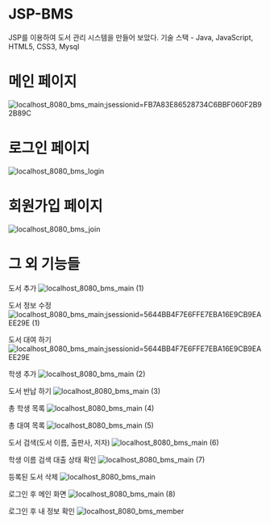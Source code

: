 # JSP-BMS

JSP를 이용하여 도서 관리 시스템을 만들어 보았다.
기술 스택 - Java, JavaScript, HTML5, CSS3, Mysql

# 메인 페이지
![localhost_8080_bms_main;jsessionid=FB7A83E86528734C6BBF060F2B92B89C](https://user-images.githubusercontent.com/105355765/184599677-9853f737-77f3-4cf6-a5fd-a52d6ef2e990.png)

# 로그인 페이지
![localhost_8080_bms_login](https://user-images.githubusercontent.com/105355765/184599832-17b8ab81-40a8-40ca-9b88-393154e834ab.png)

# 회원가입 페이지
![localhost_8080_bms_join](https://user-images.githubusercontent.com/105355765/184599905-da518aa6-c6b3-4213-8610-83dd786d4935.png)

# 그 외 기능들

도서 추가
![localhost_8080_bms_main (1)](https://user-images.githubusercontent.com/105355765/184600045-60f8efa3-946c-46a8-a86a-1e081e48d2ca.png)

도서 정보 수정
![localhost_8080_bms_main;jsessionid=5644BB4F7E6FFE7EBA16E9CB9EAEE29E (1)](https://user-images.githubusercontent.com/105355765/184601255-bfb5e841-09c0-4eb4-bc11-60509c91c85f.png)

도서 대여 하기
![localhost_8080_bms_main;jsessionid=5644BB4F7E6FFE7EBA16E9CB9EAEE29E](https://user-images.githubusercontent.com/105355765/184601291-55c353f8-5630-4e33-95a1-035ce0e7b40d.png)

학생 추가
![localhost_8080_bms_main (2)](https://user-images.githubusercontent.com/105355765/184600123-6b917837-3d14-4711-8500-1f874be596a8.png)

도서 반납 하기
![localhost_8080_bms_main (3)](https://user-images.githubusercontent.com/105355765/184600201-6a9c5c0a-3c63-4792-a345-a7af7d0c6b7c.png)

총 학생 목록
![localhost_8080_bms_main (4)](https://user-images.githubusercontent.com/105355765/184600237-644a95ae-8cef-425e-abb7-cdc2ac364493.png)

총 대여 목록
![localhost_8080_bms_main (5)](https://user-images.githubusercontent.com/105355765/184600387-128c5918-3df9-470f-8575-daf33b85b8db.png)

도서 검색(도서 이름, 출판사, 저자)
![localhost_8080_bms_main (6)](https://user-images.githubusercontent.com/105355765/184600474-44b28e4b-f5bc-4ea6-9436-b8cb551026d9.png)

학생 이름 검색 대출 상태 확인
![localhost_8080_bms_main (7)](https://user-images.githubusercontent.com/105355765/184600537-334b226d-e567-4a67-83ec-960315a70f73.png)

등록된 도서 삭제
![localhost_8080_bms_main](https://user-images.githubusercontent.com/105355765/184600738-a51bd967-00ba-43d8-8db2-7613abb25471.png)

로그인 후 메인 화면
![localhost_8080_bms_main (8)](https://user-images.githubusercontent.com/105355765/184600584-e2fe2b4f-fc9f-4a6b-8ddc-5bfcecfe448d.png)

로그인 후 내 정보 확인
![localhost_8080_bms_member](https://user-images.githubusercontent.com/105355765/184600842-9718cc20-2225-4f6d-8252-6665233d9b9b.png)
